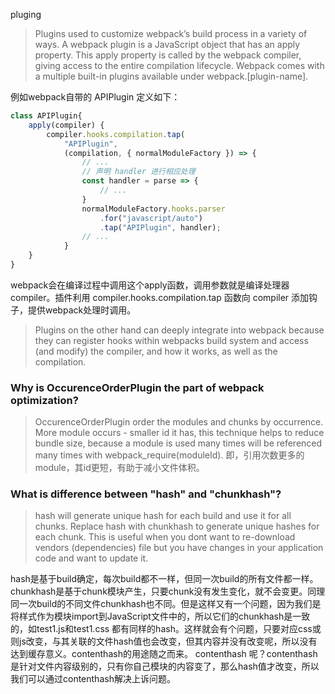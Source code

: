 pluging

> Plugins used to customize webpack’s build process in a variety of ways. A webpack plugin is a JavaScript object that has an apply property. This apply property is called by the webpack compiler, giving access to the entire compilation lifecycle. Webpack comes with a multiple built-in plugins available under webpack.[plugin-name].


例如webpack自带的 APIPlugin 定义如下：
```javascript
class APIPlugin{
	apply(compiler) {
		compiler.hooks.compilation.tap(
			"APIPlugin",
			(compilation, { normalModuleFactory }) => {
				// ...
				// 声明 handler 进行相应处理
				const handler = parse => {
					// ...
				}
				normalModuleFactory.hooks.parser
					.for("javascript/auto")
					.tap("APIPlugin", handler);
				// ...
			}
	}
}
```

webpack会在编译过程中调用这个apply函数，调用参数就是编译处理器 compiler。插件利用 compiler.hooks.compilation.tap 函数向 compiler 添加钩子，提供webpack处理时调用。

> Plugins on the other hand can deeply integrate into webpack because they can register hooks within webpacks build system and access (and modify) the compiler, and how it works, as well as the compilation.


### Why is OccurenceOrderPlugin the part of webpack optimization?
> OccurenceOrderPlugin order the modules and chunks by occurrence. More module occurs - smaller id it has, this technique helps to reduce bundle size, because a module is used many times will be referenced many times with webpack_require(moduleId).
即，引用次数更多的module，其id更短，有助于减小文件体积。

### What is difference between "hash" and "chunkhash"?
> hash will generate unique hash for each build and use it for all chunks. Replace hash with chunkhash to generate unique hashes for each chunk. This is useful when you dont want to re-download vendors (dependencies) file but you have changes in your application code and want to update it.

hash是基于build确定，每次build都不一样，但同一次build的所有文件都一样。
chunkhash是基于chunk模块产生，只要chunk没有发生变化，就不会变更。同理同一次build的不同文件chunkhash也不同。但是这样又有一个问题，因为我们是将样式作为模块import到JavaScript文件中的，所以它们的chunkhash是一致的，如test1.js和test1.css 都有同样的hash。这样就会有个问题，只要对应css或则js改变，与其关联的文件hash值也会改变，但其内容并没有改变呢，所以没有达到缓存意义。contenthash的用途随之而来。
contenthash 呢？contenthash是针对文件内容级别的，只有你自己模块的内容变了，那么hash值才改变，所以我们可以通过contenthash解决上诉问题。
